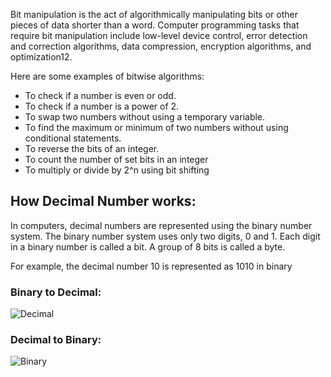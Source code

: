 Bit manipulation is the act of algorithmically manipulating bits or other pieces of data shorter than a word. Computer programming tasks that require bit manipulation include low-level device control, error detection and correction algorithms, data compression, encryption algorithms, and optimization12.

Here are some examples of bitwise algorithms:

+ To check if a number is even or odd.
+ To check if a number is a power of 2.
+ To swap two numbers without using a temporary variable.
+ To find the maximum or minimum of two numbers without using conditional statements.
+ To reverse the bits of an integer.
+ To count the number of set bits in an integer
+ To multiply or divide by 2^n using bit shifting

## How Decimal Number works:

In computers, decimal numbers are represented using the binary number system. The binary number system uses only two digits, 0 and 1. Each digit in a binary number is called a bit. A group of 8 bits is called a byte.

For example, the decimal number 10 is represented as 1010 in binary

### Binary to Decimal:

![Decimal](https://github.com/ArsalanAhsan/Data_Structure-Notes/assets/49119148/2da0acc5-0024-416a-baf1-a2d1fd155a2e)

### Decimal to Binary:

![Binary](https://github.com/ArsalanAhsan/Data_Structure-Notes/assets/49119148/4b4f5c3e-35aa-485e-be1a-8e708f2cf503)
